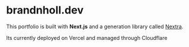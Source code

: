 # brandnholl.dev

This portfolio is built with **Next.js** and a generation library called [Nextra](https://nextra.vercel.app/).

Its currently deployed on Vercel and managed through Cloudflare
